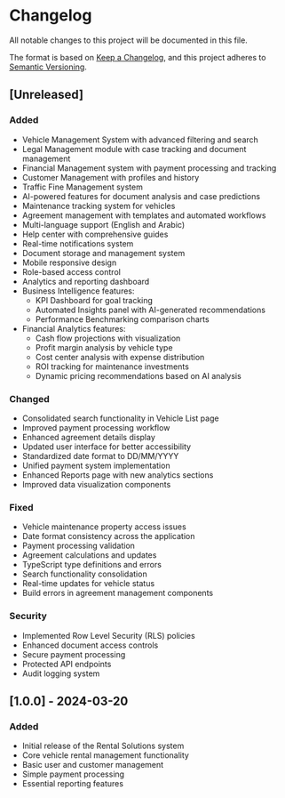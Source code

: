 # Changelog

All notable changes to this project will be documented in this file.

The format is based on [Keep a Changelog](https://keepachangelog.com/en/1.0.0/),
and this project adheres to [Semantic Versioning](https://semver.org/spec/v2.0.0.html).

## [Unreleased]

### Added
- Vehicle Management System with advanced filtering and search
- Legal Management module with case tracking and document management
- Financial Management system with payment processing and tracking
- Customer Management with profiles and history
- Traffic Fine Management system
- AI-powered features for document analysis and case predictions
- Maintenance tracking system for vehicles
- Agreement management with templates and automated workflows
- Multi-language support (English and Arabic)
- Help center with comprehensive guides
- Real-time notifications system
- Document storage and management system
- Mobile responsive design
- Role-based access control
- Analytics and reporting dashboard
- Business Intelligence features:
  - KPI Dashboard for goal tracking
  - Automated Insights panel with AI-generated recommendations
  - Performance Benchmarking comparison charts
- Financial Analytics features:
  - Cash flow projections with visualization
  - Profit margin analysis by vehicle type
  - Cost center analysis with expense distribution
  - ROI tracking for maintenance investments
  - Dynamic pricing recommendations based on AI analysis

### Changed
- Consolidated search functionality in Vehicle List page
- Improved payment processing workflow
- Enhanced agreement details display
- Updated user interface for better accessibility
- Standardized date format to DD/MM/YYYY
- Unified payment system implementation
- Enhanced Reports page with new analytics sections
- Improved data visualization components

### Fixed
- Vehicle maintenance property access issues
- Date format consistency across the application
- Payment processing validation
- Agreement calculations and updates
- TypeScript type definitions and errors
- Search functionality consolidation
- Real-time updates for vehicle status
- Build errors in agreement management components

### Security
- Implemented Row Level Security (RLS) policies
- Enhanced document access controls
- Secure payment processing
- Protected API endpoints
- Audit logging system

## [1.0.0] - 2024-03-20

### Added
- Initial release of the Rental Solutions system
- Core vehicle rental management functionality
- Basic user and customer management
- Simple payment processing
- Essential reporting features